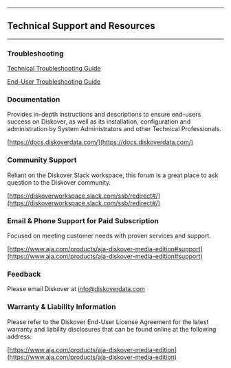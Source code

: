 ___
## Technical Support and Resources
___

### Troubleshooting

[Technical Troubleshooting Guide](https://docs.diskoverdata.com/diskover_troubleshooting_tech/)

[End-User Troubleshooting Guide](https://docs.diskoverdata.com/diskover_troubleshooting_end_user/)

### Documentation

Provides in-depth instructions and descriptions to ensure end-users success on Diskover, as well as its installation, configuration and administration by System Administrators and other Technical Professionals. 

[https://docs.diskoverdata.com/](https://docs.diskoverdata.com/)

### Community Support

Reliant on the Diskover Slack workspace, this forum is a great place to ask question to the Diskover community.

[https://diskoverworkspace.slack.com/ssb/redirect#/](https://diskoverworkspace.slack.com/ssb/redirect#/)

### Email & Phone Support for Paid Subscription

Focused on meeting customer needs with proven services and support.

[https://www.aja.com/products/aja-diskover-media-edition#support](https://www.aja.com/products/aja-diskover-media-edition#support)

### Feedback

Please email Diskover at [info@diskoverdata.com](mailto:info@diskoverdata.com)

### Warranty & Liability Information

Please refer to the Diskover End-User License Agreement for the latest warranty and liability disclosures that can be found online at the following address:  

[https://www.aja.com/products/aja-diskover-media-edition](https://www.aja.com/products/aja-diskover-media-edition)
